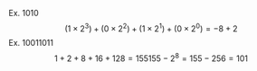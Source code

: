 Ex. 1010
$$
(1 \times 2^3) + (0 \times 2^2) + (1 \times 2^1) + (0 \times 2^0) = -8 + 2
$$
Ex. 10011011
$$
1+2+8+16+128 = 155
155 - 2^8 = 155 - 256 = 101
$$